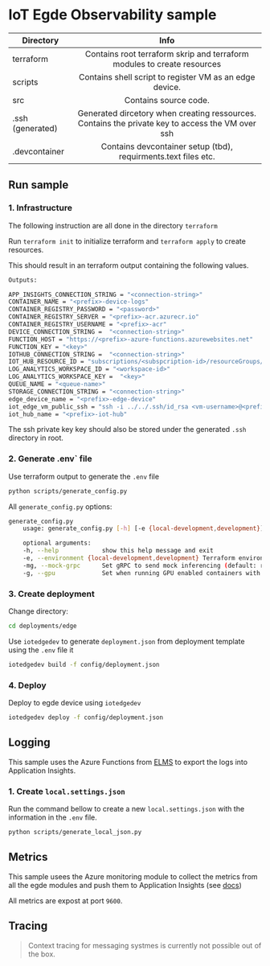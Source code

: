# IoT Egde Observability sample 

| Directory        | Info           |
| -------------    |:-------------:|
| terraform        | Contains root terraform skrip and terraform modules to create resources  |
| scripts          | Contains shell script to register VM as an edge device.       |  
| src              | Contains source code.       |  
| .ssh (generated) | Generated dircetory when creating ressources. Contains the private key to access the VM over ssh  |
| .devcontainer    | Contains devcontainer setup (tbd), requirments.text files etc. |

## Run sample

### 1. Infrastructure

The following instruction are all done in the directory `terraform`

Run `terraform init` to initialize terraform and `terraform apply` to create resources.

This should result in an terraform output  containing the following values.

```bash
Outputs:

APP_INSIGHTS_CONNECTION_STRING = "<connection-string>"
CONTAINER_NAME = "<prefix>-device-logs"
CONTAINER_REGISTRY_PASSWORD = "<password>"                 
CONTAINER_REGISTRY_SERVER = "<prefix>-acr.azurecr.io"
CONTAINER_REGISTRY_USERNAME = "<prefix>-acr"
DEVICE_CONNECTION_STRING =  "<connection-string>"
FUNCTION_HOST = "https://<prefix>-azure-functions.azurewebsites.net"
FUNCTION_KEY = "<key>" 
IOTHUB_CONNECTION_STRING =  "<connection-string>"
IOT_HUB_RESOURCE_ID = "subscriptions/<subspcription-id>/resourceGroups/<resouce-group>/providers/Microsoft.Devices/IotHubs/<prefix>-iot-hub"
LOG_ANALYTICS_WORKSPACE_ID = "<workspace-id>"
LOG_ANALYTICS_WORKSPACE_KEY =  "<key>"
QUEUE_NAME = "<queue-name>"
STORAGE_CONNECTION_STRING = "<connection-string>"
edge_device_name = "<prefix>-edge-device"
iot_edge_vm_public_ssh = "ssh -i ../../.ssh/id_rsa <vm-username>@<prefix>-iot-edge.westeurope.cloudapp.azure.com"
iot_hub_name = "<prefix>-iot-hub"
```

The ssh private key key should also be stored under the generated `.ssh` directory in root.
### 2. Generate .env` file

Use terraform output to generate the `.env` file

```bash
python scripts/generate_config.py
```

All `generate_config.py` options:

```bash
generate_config.py
    usage: generate_config.py [-h] [-e {local-development,development}] [-mg] [-g]

    optional arguments:
    -h, --help            show this help message and exit
    -e, --environment {local-development,development} Terraform environment to get output from. Must have provisioned infrastructure before running this. (default: local-development)
    -mg, --mock-grpc      Set gRPC to send mock inferencing (default: real inferencing)
    -g, --gpu             Set when running GPU enabled containers with GPU VMs (default: no GPU)
```

### 3. Create deployment

Change directory:

```bash
cd deployments/edge
```

Use `iotedgedev` to generate `deployment.json` from deployment template using the `.env` file it

```bash
iotedgedev build -f config/deployment.json
```

### 4. Deploy

Deploy to egde device using `iotedgedev`

```bash
iotedgedev deploy -f config/deployment.json
```

## Logging
This sample uses the Azure Functions from [ELMS](https://github.com/Azure-Samples/iotedge-logging-and-monitoring-solution) to export the logs into Application Insights. 

### 1. Create `local.settings.json` 
Run the command bellow to create a new `local.settings.json` with the information in the `.env` file.

```bash
python scripts/generate_local_json.py
```

## Metrics
This sample usees the Azure monitoring module to collect the metrics from all the egde modules and push them to Application Insights (see [docs](https://docs.microsoft.com/en-us/azure/iot-edge/how-to-collect-and-transport-metrics?view=iotedge-2020-11))

All metrics are expost at port `9600`.
## Tracing

> Context tracing for messaging systmes is currently not possible out of the box. 